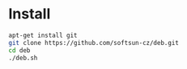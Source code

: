 # Install

```sh
apt-get install git
git clone https://github.com/softsun-cz/deb.git
cd deb
./deb.sh
```
